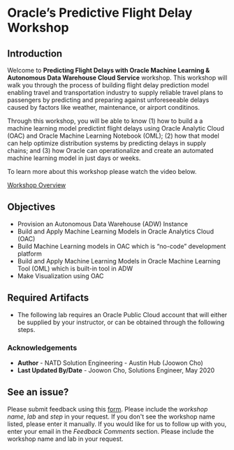 # Oracle’s Predictive Flight Delay Workshop 

## Introduction

Welcome to **Predicting Flight Delays with Oracle Machine Learning & Autonomous Data Warehouse Cloud Service** workshop. This workshop will walk you through the process of building flight delay prediction model enabling travel and transportation industry to supply reliable travel plans to passengers by predicting and preparing against unforeseeable delays caused by factors like weather, maintenance, or airport conditinos. 

Through this workshop, you will be able to know (1) how to build a a machine learning model predictint flight delays using Oracle Analytic Cloud (OAC) and Oracle Machine Learning Notebook (OML); (2) how that model can help optimize distribution systems by predicting delays in supply chains; and (3) how Oracle can operationalize and create an automated machine learning model in just days or weeks. 

To learn more about this workshop please watch the video below.

<a href="https://www.youtube.com/watch?v=wBkXHoWiHTw" target="_video">Workshop Overview</a>


## Objectives
- Provision an Autonomous Data Warehouse (ADW) Instance
- Build and Apply Machine Learning Models in Oracle Analytics Cloud (OAC)
- Build Machine Learning models in OAC which is “no-code” development platform 
- Build and Apply Machine Learning Models in Oracle Machine Learning Tool (OML) which is built-in tool in ADW 
- Make Visualization using OAC 

## Required Artifacts
- The following lab requires an Oracle Public Cloud account that will either be supplied by your instructor, or can be obtained through the following steps.


### Acknowledgements

- **Author** - NATD Solution Engineering - Austin Hub (Joowon Cho)
- **Last Updated By/Date** - Joowon Cho, Solutions Engineer, May 2020

## **See an issue?**
Please submit feedback using this [form](https://apexapps.oracle.com/pls/apex/f?p=133:1:::::P1_FEEDBACK:1). Please include the *workshop name*, *lab* and *step* in your request.  If you don't see the workshop name listed, please enter it manually. If you would like for us to follow up with you, enter your email in the *Feedback Comments* section.    Please include the workshop name and lab in your request.

